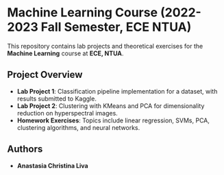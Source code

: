 # **Machine Learning Course (2022-2023 Fall Semester, ECE NTUA)**

This repository contains lab projects and theoretical exercises for the **Machine Learning** course at **ECE, NTUA**.

## **Project Overview**
- **Lab Project 1**: Classification pipeline implementation for a dataset, with results submitted to Kaggle.
- **Lab Project 2**: Clustering with KMeans and PCA for dimensionality reduction on hyperspectral images.
- **Homework Exercises**: Topics include linear regression, SVMs, PCA, clustering algorithms, and neural networks.

## **Authors**
- **Anastasia Christina Liva**

